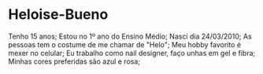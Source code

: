 # Heloise-Bueno
Tenho 15 anos;
Estou no 1º ano do Ensino Médio;
Nasci dia 24/03/2010;
As pessoas tem o costume de me chamar de "Helo";
Meu hobby favorito é mexer no celular;
Eu trabalho como nail designer, faço unhas em gel e fibra;
Minhas cores preferidas são azul e rosa;
